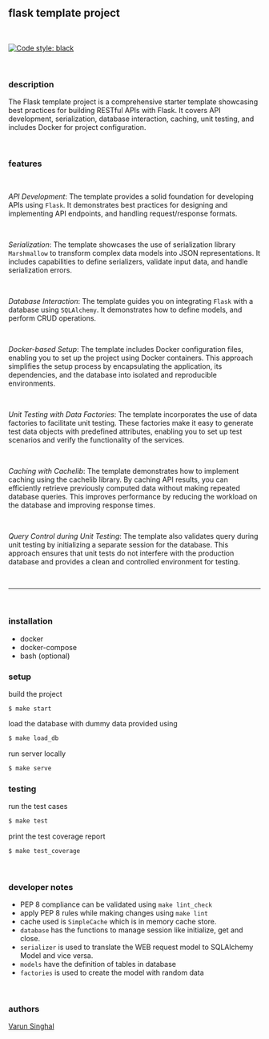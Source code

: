 ## flask template project

<br>

[![Code style: black](https://img.shields.io/badge/code%20style-black-000000.svg)](https://github.com/psf/black)

<br>

### description

The Flask template project is a comprehensive starter template showcasing best practices for building RESTful APIs with Flask. It covers API development, serialization, database interaction, caching, unit testing, and includes Docker for project configuration.

<br>


### features

<br>

_API Development_: The template provides a solid foundation for developing APIs using `Flask`. It demonstrates best practices for designing and implementing API endpoints, and handling request/response formats.

<br>

_Serialization_: The template showcases the use of serialization library `Marshmallow` to transform complex data models into JSON representations. It includes capabilities to define serializers, validate input data, and handle serialization errors.

<br>

_Database Interaction_: The template guides you on integrating `Flask` with a database using `SQLAlchemy`. It demonstrates how to define models, and perform CRUD operations.

<br>

_Docker-based Setup_: The template includes Docker configuration files, enabling you to set up the project using Docker containers. This approach simplifies the setup process by encapsulating the application, its dependencies, and the database into isolated and reproducible environments.

<br>

_Unit Testing with Data Factories_: The template incorporates the use of data factories to facilitate unit testing. These factories make it easy to generate test data objects with predefined attributes, enabling you to set up test scenarios and verify the functionality of the services.

<br>

_Caching with Cachelib_: The template demonstrates how to implement caching using the cachelib library. By caching API results, you can efficiently retrieve previously computed data without making repeated database queries. This improves performance by reducing the workload on the database and improving response times.

<br>

_Query Control during Unit Testing_: The template also validates query during unit testing by initializing a separate session for the database. This approach ensures that unit tests do not interfere with the production database and provides a clean and controlled environment for testing.

<br>

---

<br>

### installation

- docker
- docker-compose
- bash (optional)

### setup

build the project 
```
$ make start
```

load the database with dummy data provided using 
```bash 
$ make load_db
```

run server locally 
```bash
$ make serve
```


### testing

run the test cases
```bash
$ make test
```
print the test coverage report 
```bash 
$ make test_coverage
```

<br>

### developer notes

- PEP 8 compliance can be validated using `make lint_check` 
- apply PEP 8 rules while making changes using `make lint`
- cache used is `SimpleCache` which is in memory cache store.
- `database` has the functions to manage session like initialize, get and close.
- `serializer` is used to translate the WEB request model to SQLAlchemy Model and vice versa.
- `models` have the definition of tables in database
- `factories` is used to create the model with random data

<br>

### authors
[Varun Singhal](https://linkedin.com/in/varunsinghal15/)
